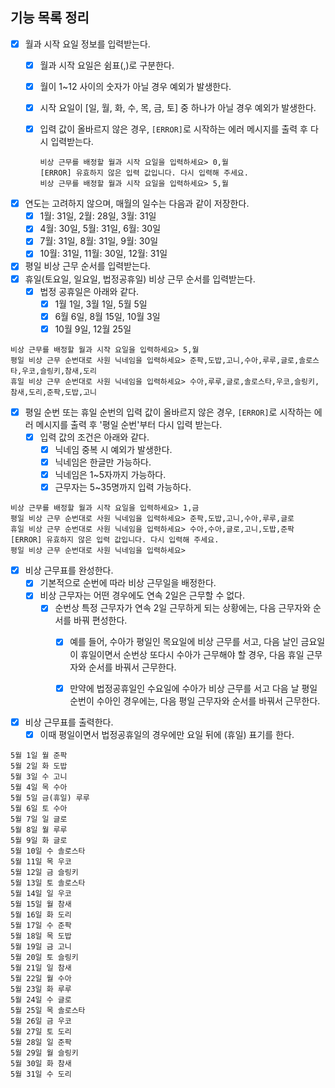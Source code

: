 ## 기능 목록 정리

- [X]  월과 시작 요일 정보를 입력받는다.
    - [X]  월과 시작 요일은 쉼표(,)로 구분한다.
    - [X]  월이 1~12 사이의 숫자가 아닐 경우 예외가 발생한다.
    - [X]  시작 요일이 [일, 월, 화, 수, 목, 금, 토] 중 하나가 아닐 경우 예외가 발생한다.
    - [X]  입력 값이 올바르지 않은 경우, `[ERROR]`로 시작하는 에러 메시지를 출력 후 다시 입력받는다.

       ```
       비상 근무를 배정할 월과 시작 요일을 입력하세요> 0,월
       [ERROR] 유효하지 않은 입력 값입니다. 다시 입력해 주세요.
       비상 근무를 배정할 월과 시작 요일을 입력하세요> 5,월
       ```

- [X]  연도는 고려하지 않으며, 매월의 일수는 다음과 같이 저장한다.
    - [X]  1월: 31일, 2월: 28일, 3월: 31일
    - [X]  4월: 30일, 5월: 31일, 6월: 30일
    - [X]  7월: 31일, 8월: 31일, 9월: 30일
    - [X]  10월: 31일, 11월: 30일, 12월: 31일

- [X]  평일 비상 근무 순서를 입력받는다.
- [X]  휴일(토요일, 일요일, 법정공휴일) 비상 근무 순서를 입력받는다.
    - [X]  법정 공휴일은 아래와 같다.
        - [X]  1월 1일, 3월 1일, 5월 5일
        - [X]  6월 6일, 8월 15일, 10월 3일
        - [X]  10월 9일, 12월 25일

```
비상 근무를 배정할 월과 시작 요일을 입력하세요> 5,월
평일 비상 근무 순번대로 사원 닉네임을 입력하세요> 준팍,도밥,고니,수아,루루,글로,솔로스타,우코,슬링키,참새,도리
휴일 비상 근무 순번대로 사원 닉네임을 입력하세요> 수아,루루,글로,솔로스타,우코,슬링키,참새,도리,준팍,도밥,고니
```

- [X]  평일 순번 또는 휴일 순번의 입력 값이 올바르지 않은 경우, `[ERROR]`로 시작하는 에러 메시지를 출력 후 '평일 순번'부터 다시 입력 받는다.
    - [X]  입력 값의 조건은 아래와 같다.
        - [X]  닉네임 중복 시 예외가 발생한다.
        - [X]  닉네임은 한글만 가능하다.
        - [X]  닉네임은 1~5자까지 가능하다.
        - [X]  근무자는 5~35명까지 입력 가능하다.

```
비상 근무를 배정할 월과 시작 요일을 입력하세요> 1,금
평일 비상 근무 순번대로 사원 닉네임을 입력하세요> 준팍,도밥,고니,수아,루루,글로
휴일 비상 근무 순번대로 사원 닉네임을 입력하세요> 수아,수아,글로,고니,도밥,준팍
[ERROR] 유효하지 않은 입력 값입니다. 다시 입력해 주세요.
평일 비상 근무 순번대로 사원 닉네임을 입력하세요>
```

- [X]  비상 근무표를 완성한다.
    - [X]  기본적으로 순번에 따라 비상 근무일을 배정한다.
    - [X]  비상 근무자는 어떤 경우에도 연속 2일은 근무할 수 없다.
        - [X]  순번상 특정 근무자가 연속 2일 근무하게 되는 상황에는, 다음 근무자와 순서를 바꿔 편성한다.
            - [X]  예를 들어, 수아가 평일인 목요일에 비상 근무를 서고, 다음 날인 금요일이 휴일이면서 순번상 또다시 수아가 근무해야 할 경우, 다음 휴일 근무자와 순서를 바꿔서 근무한다.
            - [X]  만약에 법정공휴일인 수요일에 수아가 비상 근무를 서고 다음 날 평일 순번이 수아인 경우에는, 다음 평일 근무자와 순서를 바꿔서 근무한다.


- [X]  비상 근무표를 출력한다.
    - [X]  이때 평일이면서 법정공휴일의 경우에만 요일 뒤에 (휴일) 표기를 한다.
```
5월 1일 월 준팍
5월 2일 화 도밥
5월 3일 수 고니
5월 4일 목 수아
5월 5일 금(휴일) 루루
5월 6일 토 수아
5월 7일 일 글로
5월 8일 월 루루
5월 9일 화 글로
5월 10일 수 솔로스타
5월 11일 목 우코
5월 12일 금 슬링키
5월 13일 토 솔로스타
5월 14일 일 우코
5월 15일 월 참새
5월 16일 화 도리
5월 17일 수 준팍
5월 18일 목 도밥
5월 19일 금 고니
5월 20일 토 슬링키
5월 21일 일 참새
5월 22일 월 수아
5월 23일 화 루루
5월 24일 수 글로
5월 25일 목 솔로스타
5월 26일 금 우코
5월 27일 토 도리
5월 28일 일 준팍
5월 29일 월 슬링키
5월 30일 화 참새
5월 31일 수 도리
```
